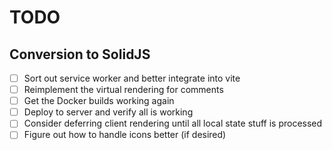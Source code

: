 # TODO

## Conversion to SolidJS

- [ ] Sort out service worker and better integrate into vite
- [ ] Reimplement the virtual rendering for comments
- [ ] Get the Docker builds working again
- [ ] Deploy to server and verify all is working
- [ ] Consider deferring client rendering until all local state stuff is processed
- [ ] Figure out how to handle icons better (if desired)
